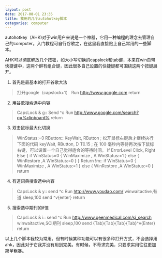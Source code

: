 ```yaml
---
layout: post
date: 2017-08-01 23:35
title: 我用的几个autohotkey脚本
categories: computer
---
```


autohotkey（AHK)对于win用户来说是一个神器，它用一种编程的理念去管理自己的computer。入门教程可自行谷歌之，在这里我直接贴上自己常用的一些脚本。

AHK可以彻底解放几个按钮，如大小写切换的capslock和tab键，本来在win自带快捷键中，这两个鲜有组合键，因此很多自己设置的快捷键都可围绕这两个按键展开。

1. 首先是最基本的打开谷歌大法
> 打开google（capslock+1）
> Run http://www.google.com
> return

2. 用谷歌搜索选中内容
> CapsLock & g::
> Send ^c
> Run http://www.google.com/search?q=%clipboard%
> return

3. 双击鼠标最大化切换
> WinStatus:=0
RButton::
KeyWait, RButton ; 松开鼠标右键后才继续执行下面的代码
keyWait, RButton, D T0.15 ; 在 100 毫秒内等待再次按下鼠标右键，可以设置一个自己觉得适合的等待时间。
If ErrorLevel
Click, Right
Else
{
if WinStatus=0
{
WinMaximize , A
WinStatus:=1
}
else
{
WinRestore ,A
WinStatus:=0
}
}
Return
!m::
if WinStatus=0
{
WinMaximize , A
WinStatus:=1
}
else
{
WinRestore ,A
WinStatus:=0
}
return

4. 有道词典搜索选中内容
> CapsLock & y::
send ^c
Run http://www.youdao.com/
winwaitactive,有道
sleep,100
send ^v{enter}
return

5. 搜索选中期刊的if值
> CapsLock & i::
send ^c
Run http://www.geenmedical.com/sj_search
winwaitactive,SCI期刊
sleep,100
send {Tab}{Tab}{Tab}{Tab}^v{Enter}
return

以上几个脚本我较为常用，但有时候某种功能可以有很多种打开方式，不会选择用ahk，因此对于它我并没有用到完美。有时候，不苛求完美，只要求实用往往更加简单粗暴。

